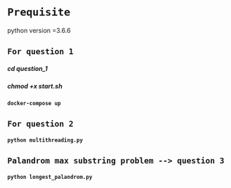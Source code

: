 # `Prequisite`
python version =3.6.6

## `For question 1`
##### cd question_1
##### chmod +x start.sh
#### `docker-compose up`

## `For question 2`
#### `python multithreading.py`

## `Palandrom max substring problem --> question 3`
#### `python longest_palandrom.py`
